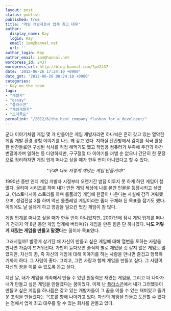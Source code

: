 ```yaml
---
layout: post
status: publish
published: true
title: "게임 개발자로서 업계 최고 대우"
author:
  display_name: Kay
  login: Kay
  email: iam@hannal.net
  url: ''
author_login: Kay
author_email: iam@hannal.net
wordpress_id: 2437
wordpress_url: http://blog.hannal.com/?p=2437
date: '2012-06-26 17:24:10 +0900'
date_gmt: '2012-06-26 08:24:10 +0900'
categories:
- Kay on the team
tags:
- "개발자"
- "essay"
- "플라스콘"
- "게임개발자"
- "조직목표"
permalink: "/2012/6/the_best_company_flaskon_for_a_developer/"
---
```

<p>군대 이야기처럼 게임 몇 개 만들어온 게임 개발자라면 하나씩은 흔히 갖고 있는 열악한 게임 개발 환경 경험 이야기를 나도 꽤 갖고 있다. 지하실 단칸방에서 김치를 적극 활용한 반찬들로만 구성된 식사를 직접 해먹기도 했고 작업용 컴퓨터가 부족해 주간과 야간 번갈아가며 일하는 등 다양하지만, 구구절절 다 이야기를 꺼낼 순 없으니 간단히 한 문장으로 정리하자면 게임 업계 떠나고 싶을 때가 한두 번이 아니었다고 할 수 있다.</p>
<p style="text-align: center;"><em>"우와! 나도 저렇게 재밌는 게임 만들거야!"</em></p>
<p>1990년 중반 인디 게임 개발자 시절부터 오랜기간 밤잠 이루지 못 하게 하던 게임이 참 많다. 울티마 시리즈를 하며 내가 만든 게임 세상에 나를 본딴 인물을 등장시키고 싶었고, 어스토니시아 스토리를 하며 롤플레잉 게임에 한글이 나온다는 사실에 감격 겨워했으며, 성검전설 3를 하며 액션 롤플레잉 게임이라는 좀더 구체화 된 목표를 잡기도 했다. 이외에도 날 설레게 하고 영감을 일으킨 멋진 게임이 참 많다.</p>
<p>게임 업계를 떠나고 싶을 때가 한두 번이 아니었지만, 2007년에 잠시 게임 업계를 떠나기 전까지 약 8년 동안 게임 업계에 버티며(?) 게임을 만든 힘은 단 하나였다. <strong>나도 저렇게 재밌는 게임을 만들고 말겠다</strong>는 꿈이자 목표였다.</p>
<p>그래서일까? 발갛게 상기된 채 자신이 만들고 싶은 게임에 대해 열변을 토하는 사람을 만나면 가슴이 뜨거워진다. 가만히 듣다보면 솔직히 별로 재밌을 것 같지 않은 게임도 많았지만, 자신의 꿈, 즉 자신의 게임에 대해 이야기를 하는 사람을 만나면 즐겁고 행복하기까지 하다. 그 사람이 좋다. 그리고, 그런 사람과 함께 게임을 만들고 싶다. 그 사람이 자신의 꿈을 이룰 수 있도록 돕고 싶다.</p>
<p>지난 날, 내가 게임을 계속해서 만들 수 있던 원동력은 재밌는 게임을, 그리고 더 나아가 내가 만들고 싶은 게임을 만들겠다는 꿈이었다. 이제 난 <a href="http://www.flaskon.com">플라스콘</a>에서 내가 그러했듯이 만들고 싶은 게임을 하나쯤은 갖고 있는 개발자들이 그 꿈을 이룰 수 있는 재미있고 즐거운 조직을 만들겠다는 목표를 향해 나아가고 있다. 자신의 게임을 만들고 도전할 수 있다는 점에서 업계 최고 대우를 할 수 있는 회사를 만들고 있다.</p>
